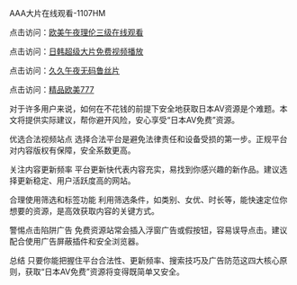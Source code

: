 AAA大片在线观看-1107HM

点击访问：<a href="https://heiliaoxwd5i8.pages.dev">欧美午夜理伦三级在线观看</a>

点击访问：<a href="https://heiliaoll4qsx.pages.dev">日韩超级大片免费视频播放</a>

点击访问：<a href="https://heiliaoll4qsx.pages.dev">久久午夜无码鲁丝片</a>

点击访问：<a href="https://heiliaowzu4ur.pages.dev">精品欧美777</a>


对于许多用户来说，如何在不花钱的前提下安全地获取日本AV资源是个难题。本文将提供实际建议，帮你避开风险，安心享受“日本AV免费”资源。

优选合法视频站点
选择合法平台是避免法律责任和设备受损的第一步。正规平台对内容版权有保障，安全系数更高。

关注内容更新频率
平台更新快代表内容充实，易找到你感兴趣的新作品。建议选择更新稳定、用户活跃度高的网站。

合理使用筛选和标签功能
利用筛选条件，如类别、女优、时长等，能快速定位你想要的资源，是高效获取内容的关键方式。

警惕点击陷阱广告
免费资源站常会插入浮窗广告或假按钮，容易误导点击。建议配合使用广告屏蔽插件和安全浏览器。

总结
只要你能把握住平台合法性、更新频率、搜索技巧及广告防范这四大核心原则，获取“日本AV免费”资源将变得既简单又安全。

<span style="display:none;">[Canonical link]()</span>
